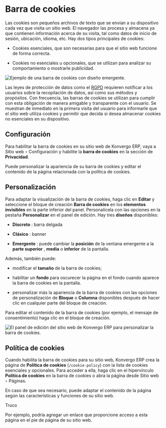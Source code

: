 # Barra de cookies

Las cookies son pequeños archivos de texto que se envían a su dispositivo cada
vez que visita un sitio web. El navegador las procesa y almacena ya que
contienen información acerca de su visita, tal como datos de inicio de sesión,
ubicación, idioma, etc. Hay dos tipos principales de cookies:

  * Cookies esenciales, que son necesarias para que el sitio web funcione de forma correcta.

  * Cookies no esenciales u opcionales, que se utilizan para analizar su comportamiento o mostrarle publicidad.

![Ejemplo de una barra de cookies con diseño
emergente.](../../../../_images/popup.png)

Las leyes de protección de datos como el [RGPD](https://gdpr.eu) requieren
notificar a los usuarios sobre la recopilación de datos, así como sus métodos
y propósitos. Con frecuencia, las barras de cookies se utilizan para cumplir
con esta obligación de manera amigable y transparente con el usuario. Se
muestran de inmediato en la primera visita del usuario para informarle que el
sitio web utiliza cookies y permitir que decida si desea almacenar cookies no
esenciales en su dispositivo.

## Configuración

Para habilitar la barra de cookies en su sitio web de Konvergo ERP, vaya a Sitio web ‣
Configuración y habilite la **barra de cookies** en la sección de
**Privacidad**.

Puede personalizar la apariencia de su barra de cookies y editar el contenido
de la página relacionada con la política de cookies.

## Personalización

Para adaptar la visualización de la barra de cookies, haga clic en **Editar**
y seleccione el bloque de creación **Barra de cookies** en los **elementos
invisibles** en la parte inferior del panel. Personalícela con las opciones en
la pestaña **Personalizar** en el panel de edición. Hay tres **diseños**
disponibles:

  * **Discreto** : barra delgada

  * **Clásico** : banner

  * **Emergente** : puede cambiar la **posición** de la ventana emergente a la **parte superior** , **media** o **inferior** de la pantalla.

Además, también puede:

  * modificar el **tamaño** de la barra de cookies;

  * habilitar un **fondo** para oscurecer la página en el fondo cuando aparece la barra de cookies en la pantalla.

  * personalizar más la apariencia de la barra de cookies con las opciones de personalización de **Bloque** o **Columna** disponibles después de hacer clic en cualquier parte del bloque de creación.

Para editar el contenido de la barra de cookies (por ejemplo, el mensaje de
consentimiento) haga clic en el bloque de creación.

![El panel de edición del sitio web de Konvergo ERP para personalizar la barra de
cookies.](../../../../_images/customization.png)

## Política de cookies

Cuando habilita la barra de cookies para su sitio web, Konvergo ERP crea la página de
**Política de cookies** (`/cookie-policy`) con la lista de cookies esenciales
y opcionales. Para acceder a ella, haga clic en el hipervínculo **Política de
cookies** en la barra de cookies o abra la página desde Sitio web ‣ Páginas.

En caso de que sea necesario, puede adaptar el contenido de la página según
las características y funciones de su sitio web.

<div class="alert alert-info">
<p class="alert-title">
Truco</p><p>Por ejemplo, podría agregar un enlace que proporcione acceso a esta página en el pie de página de su sitio web.</p>
</div>

